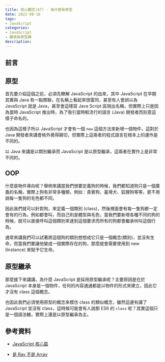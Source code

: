 ```yaml
---
title: 核心觀念(47) - 為什麼有原型
date: 2022-08-16
tags:
- JavaScript
categories:
- JavaScript
- 繼承與原型鍊
description:
---
```


## 前言


## 原型

首先要介紹這個之前，必須先瞭解 JavaScript 的由來，其中 JavaScript 在早期其實與 Java 有一點關聯，在名稱上看起來很雷同，甚至有人會誤以為 JavaScript 就是 Java，甚至會這樣寫 Java Script 區隔出名稱，但實際上只是因為當時 JavaScript 推出時，為了吸引當時較流行的語言 (Java) 開發者而刻意這樣子命名的。

也因為這樣子所以 JavaScript 才會有一個 `new` 這個方法來新增一個物件，這對於 Java 開發者來講會格外覺得親切，但實際上這兩者的程式語言在根本上的運作是不同的。

以 Java 來講是以類別繼承而 JavaScript 是以原型繼承，這兩者在實作上是非常不同的。


## OOP

什麼是物件導向呢？舉例來講當我們想要定義狗的時候，我們都知道狗只是一個廣義的名稱，實際上狗有非常多種類，例如：貴賓狗、臺灣犬、狐狸狗等等，更不用說每一隻狗的毛色都不同。

因此我們就可以針對狗，來定義一個類別 (class)，然後裡面會有每一隻狗都一定會有的行為，例如都會叫，而自己則是體型與毛色，當我們要新增各種不同的狗的時候，就可以直接呼叫這個類別來達到這個要求而所有的狗都會繼承吠叫這個行為。

通常來講我們可以試著將這個狗的類別想想成它只是一個概念(類別)，並沒有生命，而當我們要讓他變成一個實際存在的狗，那麼就會需要使用到 new (Instance) 來賦予它生命。


## 原型繼承

那麼接下來講講，為什麼 JavaScript 是採用原型繼承呢？主要原因是在於 JavaScript 本身是一個物件，任何的內容通通都是以物件的形式來建立，因此它才沒有 class 這個概念。

也因此我們必須使用原型的概念來模仿 class 的類似概念，雖然這邊有講了 JavaScript 並沒有 class，這時候可能會有人說那 ES6 的 `class` 呢？其實這個只是一個語法糖，實際上還是以原型繼承為主。






## 參考資料
- [JavaScript 核心篇](https://www.hexschool.com/courses/js-core.html)

- [是 Ray 不是 Array](https://israynotarray.com/javascript/20210117/3096588885/)